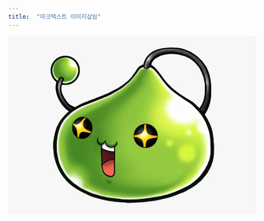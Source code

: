 ```yaml
---
title:  "마크텍스트 이미지삽임"
---
```


![slime.png](../images/2023-06-08-image/2382ce27003420cc719ec743e8737621f8421a79.png)


